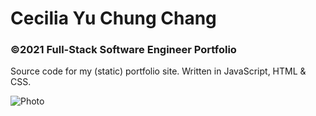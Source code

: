 # Cecilia Yu Chung Chang

### ©2021 Full-Stack Software Engineer Portfolio

Source code for my (static) portfolio site. Written in JavaScript, HTML & CSS.

![Photo](./images/portfolioPreview.jpg)
